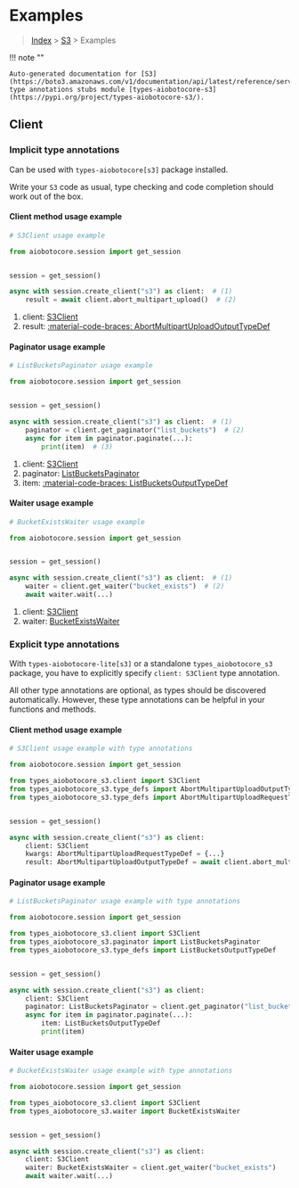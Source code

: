 # Examples

> [Index](../README.md) > [S3](./README.md) > Examples

!!! note ""

    Auto-generated documentation for [S3](https://boto3.amazonaws.com/v1/documentation/api/latest/reference/services/s3.html#s3)
    type annotations stubs module [types-aiobotocore-s3](https://pypi.org/project/types-aiobotocore-s3/).

## Client

### Implicit type annotations

Can be used with `types-aiobotocore[s3]` package installed.

Write your `S3` code as usual,
type checking and code completion should work out of the box.



#### Client method usage example

```python
# S3Client usage example

from aiobotocore.session import get_session


session = get_session()

async with session.create_client("s3") as client:  # (1)
    result = await client.abort_multipart_upload()  # (2)
```

1. client: [S3Client](./client.md)
2. result: [:material-code-braces: AbortMultipartUploadOutputTypeDef](./type_defs.md#abortmultipartuploadoutputtypedef)



#### Paginator usage example

```python
# ListBucketsPaginator usage example

from aiobotocore.session import get_session


session = get_session()

async with session.create_client("s3") as client:  # (1)
    paginator = client.get_paginator("list_buckets")  # (2)
    async for item in paginator.paginate(...):
        print(item)  # (3)
```

1. client: [S3Client](./client.md)
2. paginator: [ListBucketsPaginator](./paginators.md#listbucketspaginator)
3. item: [:material-code-braces: ListBucketsOutputTypeDef](./type_defs.md#listbucketsoutputtypedef)



#### Waiter usage example

```python
# BucketExistsWaiter usage example

from aiobotocore.session import get_session


session = get_session()

async with session.create_client("s3") as client:  # (1)
    waiter = client.get_waiter("bucket_exists")  # (2)
    await waiter.wait(...)
```

1. client: [S3Client](./client.md)
2. waiter: [BucketExistsWaiter](./waiters.md#bucketexistswaiter)


### Explicit type annotations

With `types-aiobotocore-lite[s3]`
or a standalone `types_aiobotocore_s3` package, you have to explicitly specify
`client: S3Client` type annotation.

All other type annotations are optional, as types should be discovered automatically.
However, these type annotations can be helpful in your functions and methods.


#### Client method usage example

```python
# S3Client usage example with type annotations

from aiobotocore.session import get_session

from types_aiobotocore_s3.client import S3Client
from types_aiobotocore_s3.type_defs import AbortMultipartUploadOutputTypeDef
from types_aiobotocore_s3.type_defs import AbortMultipartUploadRequestTypeDef


session = get_session()

async with session.create_client("s3") as client:
    client: S3Client
    kwargs: AbortMultipartUploadRequestTypeDef = {...}
    result: AbortMultipartUploadOutputTypeDef = await client.abort_multipart_upload(**kwargs)
```



#### Paginator usage example

```python
# ListBucketsPaginator usage example with type annotations

from aiobotocore.session import get_session

from types_aiobotocore_s3.client import S3Client
from types_aiobotocore_s3.paginator import ListBucketsPaginator
from types_aiobotocore_s3.type_defs import ListBucketsOutputTypeDef


session = get_session()

async with session.create_client("s3") as client:
    client: S3Client
    paginator: ListBucketsPaginator = client.get_paginator("list_buckets")
    async for item in paginator.paginate(...):
        item: ListBucketsOutputTypeDef
        print(item)
```



#### Waiter usage example

```python
# BucketExistsWaiter usage example with type annotations

from aiobotocore.session import get_session

from types_aiobotocore_s3.client import S3Client
from types_aiobotocore_s3.waiter import BucketExistsWaiter


session = get_session()

async with session.create_client("s3") as client:
    client: S3Client
    waiter: BucketExistsWaiter = client.get_waiter("bucket_exists")
    await waiter.wait(...)
```

